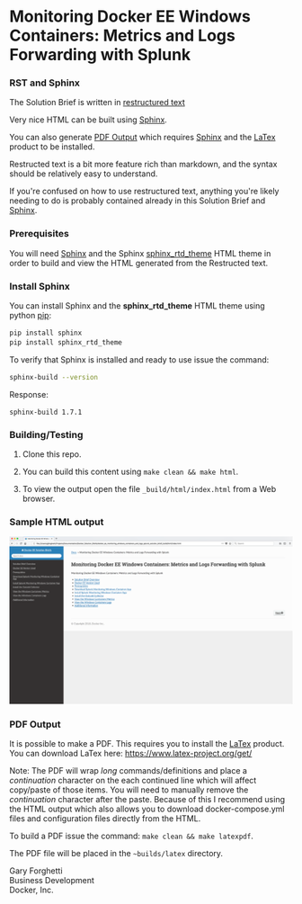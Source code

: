 Monitoring Docker EE Windows Containers: Metrics and Logs Forwarding with Splunk
================================================================================

### RST and Sphinx

The Solution Brief is written in [restructured text](http://www.sphinx-doc.org/en/master/rest.html)

Very nice HTML can be built using [Sphinx](http://www.sphinx-doc.org/en/master/).

You can also generate [PDF Output](#pdf-output) which requires [Sphinx](http://www.sphinx-doc.org/en/master/) and the [LaTex](https://www.latex-project.org/get/) product to be installed.

Restructed text is a bit more feature rich than markdown, and the syntax should be relatively easy to understand.

If you're confused on how to use restructured text, anything you're likely needing to do is probably contained already in this Solution Brief and [Sphinx](http://www.sphinx-doc.org/en/master/).

### Prerequisites

You will need [Sphinx](http://www.sphinx-doc.org/en/master/) and the Sphinx [sphinx_rtd_theme](https://pypi.python.org/pypi/sphinx_rtd_theme) HTML theme in order to build and view the HTML generated from the Restructed text. 

### Install Sphinx

You can install Sphinx and the **sphinx_rtd_theme** HTML theme using python [pip](https://pip.pypa.io/en/stable/installing/):

```bash
pip install sphinx
pip install sphinx_rtd_theme
```

To verify that Sphinx is installed and ready to use issue the command:
```bash
sphinx-build --version
```

Response:
```
sphinx-build 1.7.1
```

### Building/Testing

1. Clone this repo.

2. You can build this content using ``make clean && make html``.

3. To view the output open the file ``_build/html/index.html`` from a Web browser.

### Sample HTML output

![HTML Output Image](./sample_output.png)

### PDF Output

It is possible to make a PDF. This requires you to install the [LaTex](https://www.latex-project.org/get/) product. You can download LaTex here: https://www.latex-project.org/get/

Note: The PDF will wrap *long* commands/definitions and place a *continuation* character on the each continued line which will affect copy/paste of those items. You will need to manually remove the *continuation* character after the paste. Because of this I recommend using the HTML output which also allows you to download docker-compose.yml files and configuration files directly from the HTML.

To build a PDF issue the command: ``make clean && make latexpdf``.

The PDF file will be placed in the `~builds/latex` directory.

Gary Forghetti\
Business Development\
Docker, Inc.
